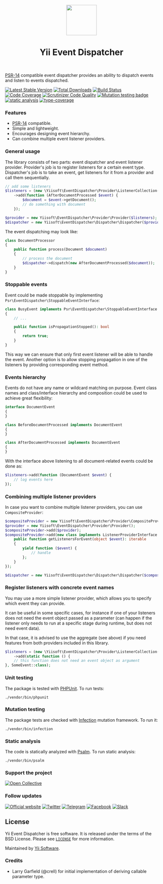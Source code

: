 <p align="center">
    <a href="https://github.com/yiisoft" target="_blank">
        <img src="https://avatars0.githubusercontent.com/u/993323" height="100px">
    </a>
    <h1 align="center">Yii Event Dispatcher</h1>
    <br>
</p>

[PSR-14](http://www.php-fig.org/psr/psr-14/) compatible event dispatcher provides an ability to dispatch events and listen
to events dispatched.

[![Latest Stable Version](https://poser.pugx.org/yiisoft/event-dispatcher/v/stable.png)](https://packagist.org/packages/yiisoft/event-dispatcher)
[![Total Downloads](https://poser.pugx.org/yiisoft/event-dispatcher/downloads.png)](https://packagist.org/packages/yiisoft/event-dispatcher)
[![Build Status](https://github.com/yiisoft/event-dispatcher/workflows/build/badge.svg)](https://github.com/yiisoft/event-dispatcher/actions?query=workflow%3Abuild)
[![Code Coverage](https://scrutinizer-ci.com/g/yiisoft/event-dispatcher/badges/coverage.png)](https://scrutinizer-ci.com/g/yiisoft/event-dispatcher/)
[![Scrutinizer Code Quality](https://scrutinizer-ci.com/g/yiisoft/event-dispatcher/badges/quality-score.png?b=master)](https://scrutinizer-ci.com/g/yiisoft/event-dispatcher/?branch=master)
[![Mutation testing badge](https://img.shields.io/endpoint?style=flat&url=https://badge-api.stryker-mutator.io/github.com/yiisoft/event-dispatcher/master)](https://dashboard.stryker-mutator.io/reports/github.com/yiisoft/event-dispatcher/master)
[![static analysis](https://github.com/yiisoft/event-dispatcher/workflows/static%20analysis/badge.svg)](https://github.com/yiisoft/event-dispatcher/actions?query=workflow%3A%22static+analysis%22)
[![type-coverage](https://shepherd.dev/github/yiisoft/event-dispatcher/coverage.svg)](https://shepherd.dev/github/yiisoft/event-dispatcher)

### Features

- [PSR-14](http://www.php-fig.org/psr/psr-14/) compatible.
- Simple and lightweight.
- Encourages designing event hierarchy.
- Can combine multiple event listener providers.

### General usage

The library consists of two parts: event dispatcher and event listener provider. Provider's job is to register listeners
for a certain event type. Dispatcher's job is to take an event, get listeners for it from a provider and call them sequentially.

```php
// add some listeners
$listeners = (new \Yiisoft\EventDispatcher\Provider\ListenerCollection())
    ->add(function (AfterDocumentProcessed $event) {
        $document = $event->getDocument();
        // do something with document
    });

$provider = new Yiisoft\EventDispatcher\Provider\Provider($listeners);
$dispatcher = new Yiisoft\EventDispatcher\Dispatcher\Dispatcher($provider);
```

The event dispatching may look like:

```php
class DocumentProcessor
{
    public function process(Document $document)
    {
        // process the document
        $dispatcher->dispatch(new AfterDocumentProcessed($document));
    }
}
```

### Stoppable events

Event could be made stoppable by implementing `Psr\EventDispatcher\StoppableEventInterface`:

```php
class BusyEvent implements Psr\EventDispatcher\StoppableEventInterface
{
    // ...

    public function isPropagationStopped(): bool
    {
        return true;
    }
}
```

This way we can ensure that only first event listener will be able to handle the event. Another option is
to allow stopping propagation in one of the listeners by providing corresponding event method.

### Events hierarchy

Events do not have any name or wildcard matching on purpose. Event class names and class/interface hierarchy
and composition could be used to achieve great flexibility:

```php
interface DocumentEvent
{
}

class BeforeDocumentProcessed implements DocumentEvent
{
}

class AfterDocumentProcessed implements DocumentEvent
{
}
```

With the interface above listening to all document-related events could be done as:


```php
$listeners->add(function (DocumentEvent $event) {
    // log events here
});
```

### Combining multiple listener providers

In case you want to combine multiple listener providers, you can use `CompositeProvider`:

```php
$compositeProvider = new Yiisoft\EventDispatcher\Provider\CompositeProvider();
$provider = new Yiisoft\EventDispatcher\Provider\Provider();
$compositeProvider->add($provider);
$compositeProvider->add(new class implements ListenerProviderInterface {
    public function getListenersForEvent(object $event): iterable
    {
        yield function ($event) {
            // handle 
        };
    }
});

$dispatcher = new Yiisoft\EventDispatcher\Dispatcher\Dispatcher($compositeProvider);
```

### Register listeners with concrete event names

You may use a more simple listener provider, which allows you to specify which event they can provide.

It can be useful in some specific cases, for instance if one of your listeners does not need the event 
object passed as a parameter (can happen if the listener only needs to run at a specific stage during 
runtime, but does not need event data).

In that case, it is advised to use the aggregate (see above) if you need features from both providers included
in this library.

```php
$listeners = (new \Yiisoft\EventDispatcher\Provider\ListenerCollection())
    ->add(static function () {
    // this function does not need an event object as argument
}, SomeEvent::class);
```

### Unit testing

The package is tested with [PHPUnit](https://phpunit.de/). To run tests:

```shell
./vendor/bin/phpunit
```

### Mutation testing

The package tests are checked with [Infection](https://infection.github.io/) mutation framework. To run it:

```shell
./vendor/bin/infection
```

### Static analysis

The code is statically analyzed with [Psalm](https://psalm.dev/). To run static analysis:

```shell
./vendor/bin/psalm
```

### Support the project

[![Open Collective](https://img.shields.io/badge/Open%20Collective-sponsor-7eadf1?logo=open%20collective&logoColor=7eadf1&labelColor=555555)](https://opencollective.com/yiisoft)

### Follow updates

[![Official website](https://img.shields.io/badge/Powered_by-Yii_Framework-green.svg?style=flat)](https://www.yiiframework.com/)
[![Twitter](https://img.shields.io/badge/twitter-follow-1DA1F2?logo=twitter&logoColor=1DA1F2&labelColor=555555?style=flat)](https://twitter.com/yiiframework)
[![Telegram](https://img.shields.io/badge/telegram-join-1DA1F2?style=flat&logo=telegram)](https://t.me/yii3en)
[![Facebook](https://img.shields.io/badge/facebook-join-1DA1F2?style=flat&logo=facebook&logoColor=ffffff)](https://www.facebook.com/groups/yiitalk)
[![Slack](https://img.shields.io/badge/slack-join-1DA1F2?style=flat&logo=slack)](https://yiiframework.com/go/slack)

## License

Yii Event Dispatcher is free software. It is released under the terms of the BSD License.
Please see [`LICENSE`](./LICENSE.md) for more information.

Maintained by [Yii Software](https://www.yiiframework.com/).

### Credits

- Larry Garfield (@crell) for initial implementation of deriving callable parameter type.
